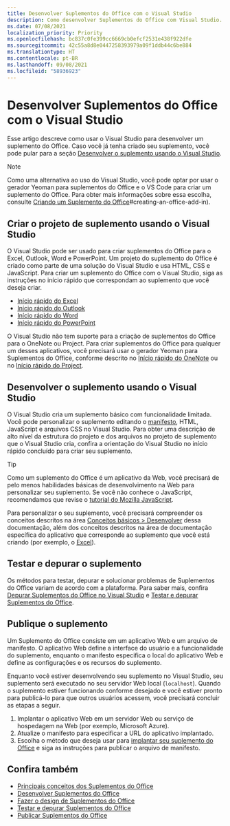 ```yaml
---
title: Desenvolver Suplementos do Office com o Visual Studio
description: Como desenvolver Suplementos do Office com Visual Studio.
ms.date: 07/08/2021
localization_priority: Priority
ms.openlocfilehash: bc837c0fe399cc6669cb0efcf2531e438f922dfe
ms.sourcegitcommit: 42c55a8d8e0447258393979a09f1ddb44c6be884
ms.translationtype: HT
ms.contentlocale: pt-BR
ms.lasthandoff: 09/08/2021
ms.locfileid: "58936923"
---
```

# <a name="develop-office-add-ins-with-visual-studio"></a>Desenvolver Suplementos do Office com o Visual Studio

Esse artigo descreve como usar o Visual Studio para desenvolver um suplemento do Office. Caso você já tenha criado seu suplemento, você pode pular para a seção [Desenvolver o suplemento usando o Visual Studio](#develop-the-add-in-using-visual-studio).

> [!NOTE]
> Como uma alternativa ao uso do Visual Studio, você pode optar por usar o gerador Yeoman para suplementos do Office e o VS Code para criar um suplemento do Office. Para obter mais informações sobre essa escolha, consulte [Criando um Suplemento do Office](../develop/develop-overview.md)#creating-an-office-add-in).

## <a name="create-the-add-in-project-using-visual-studio"></a>Criar o projeto de suplemento usando o Visual Studio

O Visual Studio pode ser usado para criar suplementos do Office para o Excel, Outlook, Word e PowerPoint. Um projeto do suplemento do Office é criado como parte de uma solução do Visual Studio e usa HTML, CSS e JavaScript. Para criar um suplemento do Office com o Visual Studio, siga as instruções no início rápido que correspondam ao suplemento que você deseja criar.

- [Início rápido do Excel](../quickstarts/excel-quickstart-jquery.md?tabs=visualstudio)
- [Início rápido do Outlook](../quickstarts/outlook-quickstart.md?tabs=visualstudio)
- [Início rápido do Word](../quickstarts/word-quickstart.md?tabs=visualstudio)
- [Início rápido do PowerPoint](../quickstarts/powerpoint-quickstart.md?tabs=visualstudio)

O Visual Studio não tem suporte para a criação de suplementos do Office para o OneNote ou Project. Para criar suplementos do Office para qualquer um desses aplicativos, você precisará usar o gerador Yeoman para Suplementos do Office, conforme descrito no [Início rápido do OneNote](../quickstarts/onenote-quickstart.md) ou no [Início rápido do Project](../quickstarts/project-quickstart.md).

## <a name="develop-the-add-in-using-visual-studio"></a>Desenvolver o suplemento usando o Visual Studio

O Visual Studio cria um suplemento básico com funcionalidade limitada. Você pode personalizar o suplemento editando o [manifesto](add-in-manifests.md), HTML, JavaScript e arquivos CSS no Visual Studio. Para obter uma descrição de alto nível da estrutura do projeto e dos arquivos no projeto de suplemento que o Visual Studio cria, confira a orientação do Visual Studio no início rápido concluído para criar seu suplemento.

> [!TIP]
> Como um suplemento do Office é um aplicativo da Web, você precisará de pelo menos habilidades básicas de desenvolvimento na Web para personalizar seu suplemento. Se você não conhece o JavaScript, recomendamos que revise o [tutorial do Mozilla JavaScript](https://developer.mozilla.org/docs/Web/JavaScript/Guide/Introduction).

Para personalizar o seu suplemento, você precisará compreender os conceitos descritos na área [Conceitos básicos > Desenvolver](develop-overview.md) dessa documentação, além dos conceitos descritos na área de documentação específica do aplicativo que corresponde ao suplemento que você está criando (por exemplo, o [Excel](../excel/index.yml)).

## <a name="test-and-debug-the-add-in"></a>Testar e depurar o suplemento

Os métodos para testar, depurar e solucionar problemas de Suplementos do Office variam de acordo com a plataforma. Para saber mais, confira [Depurar Suplementos do Office no Visual Studio](debug-office-add-ins-in-visual-studio.md) e [Testar e depurar Suplementos do Office](../testing/test-debug-office-add-ins.md).

## <a name="publish-the-add-in"></a>Publique o suplemento

Um Suplemento do Office consiste em um aplicativo Web e um arquivo de manifesto. O aplicativo Web define a interface do usuário e a funcionalidade do suplemento, enquanto o manifesto especifica o local do aplicativo Web e define as configurações e os recursos do suplemento.

Enquanto você estiver desenvolvendo seu suplemento no Visual Studio, seu suplemento será executado no seu servidor Web local (`localhost`). Quando o suplemento estiver funcionando conforme desejado e você estiver pronto para publicá-lo para que outros usuários acessem, você precisará concluir as etapas a seguir.

1. Implantar o aplicativo Web em um servidor Web ou serviço de hospedagem na Web (por exemplo, Microsoft Azure).
2. Atualize o manifesto para especificar a URL do aplicativo implantado.
3. Escolha o método que deseja usar para [implantar seu suplemento do Office](../publish/publish.md) e siga as instruções para publicar o arquivo de manifesto.

## <a name="see-also"></a>Confira também

- [Principais conceitos dos Suplementos do Office](../overview/core-concepts-office-add-ins.md)
- [Desenvolver Suplementos do Office ](../develop/develop-overview.md)
- [Fazer o design de Suplementos do Office](../design/add-in-design.md)
- [Testar e depurar Suplementos do Office](../testing/test-debug-office-add-ins.md)
- [Publicar Suplementos do Office](../publish/publish.md)
